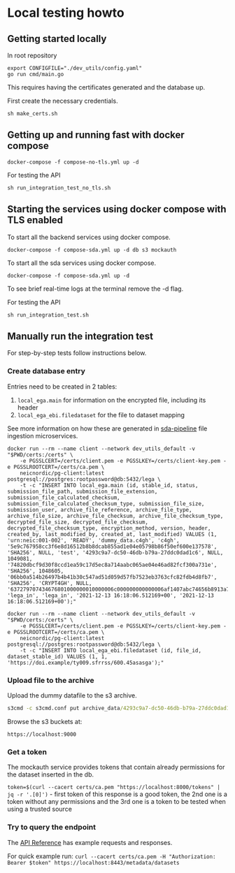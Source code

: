 # Local testing howto

## Getting started locally
In root repository

```
export CONFIGFILE="./dev_utils/config.yaml"
go run cmd/main.go
```

This requires having the certificates generated and the database up.

First create the necessary credentials.

```command
sh make_certs.sh
```

## Getting up and running fast with docker compose

```command
docker-compose -f compose-no-tls.yml up -d
```

For testing the API

```command
sh run_integration_test_no_tls.sh
```

## Starting the services using docker compose with TLS enabled

To start all the backend services using docker compose.

```command
docker-compose -f compose-sda.yml up -d db s3 mockauth
```

To start all the sda services using docker compose.

```command
docker-compose -f compose-sda.yml up -d
```

To see brief real-time logs at the terminal remove the -d flag.

For testing the API

```command
sh run_integration_test.sh
```

## Manually run the integration test

For step-by-step tests follow instructions below.

### Create database entry

Entries need to be created in 2 tables:
1. `local_ega.main` for information on the encrypted file, including its header
2. `local_ega_ebi.filedataset` for the file to dataset mapping

See more information on how these are generated in [sda-pipeline](https://github.com/neicnordic/sda-pipeline) file ingestion microservices.

```
docker run --rm --name client --network dev_utils_default -v "$PWD/certs:/certs" \
	-e PGSSLCERT=/certs/client.pem -e PGSSLKEY=/certs/client-key.pem -e PGSSLROOTCERT=/certs/ca.pem \
	neicnordic/pg-client:latest postgresql://postgres:rootpassword@db:5432/lega \
	-t -c "INSERT INTO local_ega.main (id, stable_id, status, submission_file_path, submission_file_extension, submission_file_calculated_checksum, submission_file_calculated_checksum_type, submission_file_size, submission_user, archive_file_reference, archive_file_type, archive_file_size, archive_file_checksum, archive_file_checksum_type, decrypted_file_size, decrypted_file_checksum, decrypted_file_checksum_type, encryption_method, version, header, created_by, last_modified_by, created_at, last_modified) VALUES (1, 'urn:neic:001-002', 'READY', 'dummy_data.c4gh', 'c4gh', '5e9c767958cc3f6e8d16512b8b8dcab855ad1e04e05798b86f50ef600e137578', 'SHA256', NULL, 'test', '4293c9a7-dc50-46db-b79a-27ddc0dad1c6', NULL, 1049081, '74820dbcf9d30f8ccd1ea59c17d5ec8a714aabc065ae04e46ad82fcf300a731e', 'SHA256', 1048605, '06bb0a514b26497b4b41b30c547ad51d059d57fb7523eb3763cfc82fdb4d8fb7', 'SHA256', 'CRYPT4GH', NULL, '637279707434676801000000010000006c000000000000006af1407abc74656b8913a7d323c4bfd30bf7c8ca359f74ae35357acef29dc5073799e207ec5d022b2601340585ff082565e55fbff5b6cdbbbe6b12a0d0a19ef325a219f8b62344325e22c8d26a8e82e45f053f4dcee10c0ec4bb9e466d5253f139dcd4be', 'lega_in', 'lega_in', '2021-12-13 16:18:06.512169+00', '2021-12-13 16:18:06.512169+00');"

docker run --rm --name client --network dev_utils_default -v "$PWD/certs:/certs" \
	-e PGSSLCERT=/certs/client.pem -e PGSSLKEY=/certs/client-key.pem -e PGSSLROOTCERT=/certs/ca.pem \
	neicnordic/pg-client:latest postgresql://postgres:rootpassword@db:5432/lega \
	-t -c "INSERT INTO local_ega_ebi.filedataset (id, file_id, dataset_stable_id) VALUES (1, 1, 'https://doi.example/ty009.sfrrss/600.45asasga');"

```

### Upload file to the archive

Upload the dummy datafile to the s3 archive.

```cmd
s3cmd -c s3cmd.conf put archive_data/4293c9a7-dc50-46db-b79a-27ddc0dad1c6 s3://archive/4293c9a7-dc50-46db-b79a-27ddc0dad1c6
```

Browse the s3 buckets at:

```http
https://localhost:9000
```

### Get a token

The mockauth service provides tokens that contain already permissions for the dataset inserted in the db.

`token=$(curl --cacert certs/ca.pem "https://localhost:8000/tokens" | jq -r '.[0]')` - first token of this response is a good token, the 2nd one is a token without any permissions and the 3rd one is a token to be tested when using a trusted source


### Try to query the endpoint

The [API Reference](../docs/API.md) has example requests and responses.

For quick example run: `curl --cacert certs/ca.pem -H "Authorization: Bearer $token" https://localhost:8443/metadata/datasets`
